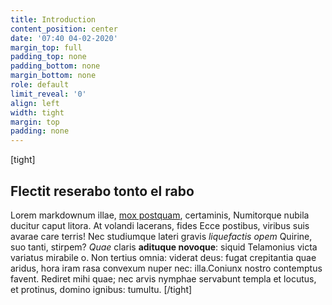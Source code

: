```yaml
---
title: Introduction
content_position: center
date: '07:40 04-02-2020'
margin_top: full
padding_top: none
padding_bottom: none
margin_bottom: none
role: default
limit_reveal: '0'
align: left
width: tight
margin: top
padding: none
---
```


[tight]
## Flectit reserabo tonto el rabo

Lorem markdownum illae, [mox postquam](http://caput.net/captum), certaminis,
Numitorque nubila ducitur caput litora. At volandi lacerans, fides Ecce
postibus, viribus suis avarae care terris! Nec studiumque lateri gravis
*liquefactis opem* Quirine, suo tanti, stirpem? *Quae* claris **adituque
novoque**: siquid Telamonius victa variatus mirabile o. Non tertius omnia:
viderat deus: fugat crepitantia quae aridus, hora iram rasa convexum nuper nec:
illa.Coniunx nostro contemptus favent. Rediret mihi quae; nec arvis nymphae servabunt
templa et locutus, et protinus, domino ignibus: tumultu.
[/tight]


